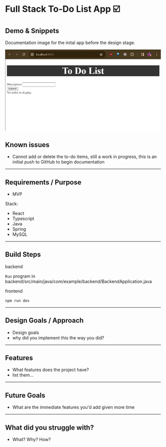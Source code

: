 # Full Stack To-Do List App ☑️

## Demo & Snippets

Documentation image for the inital app before the design stage.

![Alt text](image.png)


## Known issues

- Cannot add or delete the to-do items, still a work in progress, this is an initial push to GitHub to begin documentation

---

## Requirements / Purpose

- MVP


Stack:
- React
- Typescript
- Java
- Spring
- MySQL

---

## Build Steps

backend

`Run` program in backend/src/main/java/com/example/backend/BackendApplication.java

frontend

```
npm run dev
```

---

## Design Goals / Approach

- Design goals
- why did you implement this the way you did?

---

## Features

- What features does the project have?
- list them...

---

## Future Goals

- What are the immediate features you'd add given more time

---

## What did you struggle with?

- What? Why? How?
